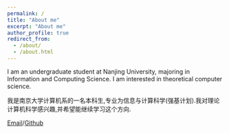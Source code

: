 ```yaml
---
permalink: /
title: "About me"
excerpt: "About me"
author_profile: true
redirect_from: 
  - /about/
  - /about.html
---
```


I am an undergraduate student at Nanjing University, majoring in Information and Computing Science. I am interested in theoretical computer science.

我是南京大学计算机系的一名本科生,专业为信息与计算科学(强基计划).我对理论计算机科学感兴趣,并希望能继续学习这个方向.

[Email](mailto:te5555@126.com)/[Github](https://github.com/te5555)

